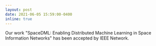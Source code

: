 ```yaml
---
layout: post
date: 2021-06-05 15:59:00-0400
inline: true
---
```


Our work "SpaceDML: Enabling Distributed Machine Learning in Space Information Networks" has been accepted by IEEE Network.